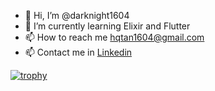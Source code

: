 - 👋 Hi, I’m @darknight1604
- 🌱 I’m currently learning Elixir and Flutter
- 📫 How to reach me hqtan1604@gmail.com
- 📫 Contact me in [Linkedin](www.linkedin.com/in/darknight1604)

<!---
darknight1604/darknight1604 is a ✨ special ✨ repository because its `README.md` (this file) appears on your GitHub profile.
You can click the Preview link to take a look at your changes.
--->

[![trophy](https://github-profile-trophy.vercel.app/?username=darknight1604&theme=oldie)](https://github.com/ryo-ma/github-profile-trophy)
